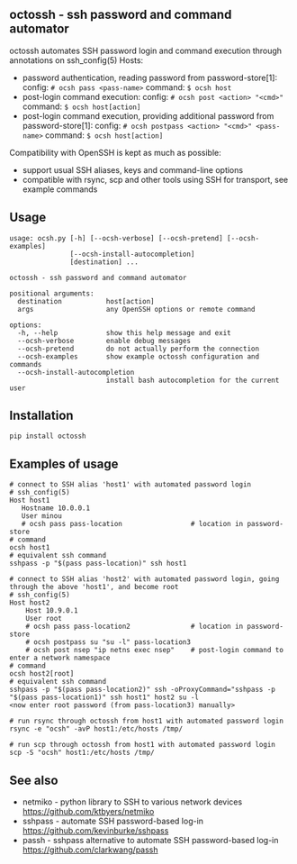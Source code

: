 ## octossh - ssh password and command automator

octossh automates SSH password login and command execution through annotations on ssh_config(5) Hosts:
* password authentication, reading password from password-store[1]:
config:  `# ocsh pass <pass-name>`
command: `$ ocsh host`
* post-login command execution:
config:  `# ocsh post <action> "<cmd>"`
command: `$ ocsh host[action]`
* post-login command execution, providing additional password from password-store[1]:
config:  `# ocsh postpass <action> "<cmd>" <pass-name>`
command: `$ ocsh host[action]`

Compatibility with OpenSSH is kept as much as possible:
* support usual SSH aliases, keys and command-line options
* compatible with rsync, scp and other tools using SSH for transport, see example commands

## Usage
```
usage: ocsh.py [-h] [--ocsh-verbose] [--ocsh-pretend] [--ocsh-examples]
               [--ocsh-install-autocompletion]
               [destination] ...

octossh - ssh password and command automator

positional arguments:
  destination           host[action]
  args                  any OpenSSH options or remote command

options:
  -h, --help            show this help message and exit
  --ocsh-verbose        enable debug messages
  --ocsh-pretend        do not actually perform the connection
  --ocsh-examples       show example octossh configuration and commands
  --ocsh-install-autocompletion
                        install bash autocompletion for the current user
```

## Installation

```
pip install octossh
```

## Examples of usage
```
# connect to SSH alias 'host1' with automated password login
# ssh_config(5)
Host host1
   Hostname 10.0.0.1
   User minou
   # ocsh pass pass-location                 # location in password-store
# command
ocsh host1
# equivalent ssh command
sshpass -p "$(pass pass-location)" ssh host1

# connect to SSH alias 'host2' with automated password login, going through the above 'host1', and become root
# ssh_config(5)
Host host2
    Host 10.9.0.1
    User root
    # ocsh pass pass-location2               # location in password-store
    # ocsh postpass su "su -l" pass-location3
    # ocsh post nsep "ip netns exec nsep"    # post-login command to enter a network namespace
# command
ocsh host2[root]
# equivalent ssh command
sshpass -p "$(pass pass-location2)" ssh -oProxyCommand="sshpass -p "$(pass pass-location1)" ssh host1" host2 su -l
<now enter root password (from pass-location3) manually>

# run rsync through octossh from host1 with automated password login
rsync -e "ocsh" -avP host1:/etc/hosts /tmp/

# run scp through octossh from host1 with automated password login
scp -S "ocsh" host1:/etc/hosts /tmp/
```

## See also

* netmiko - python library to SSH to various network devices
  https://github.com/ktbyers/netmiko
* sshpass - automate SSH password-based log-in
  https://github.com/kevinburke/sshpass
* passh - sshpass alternative to automate SSH password-based log-in
  https://github.com/clarkwang/passh
